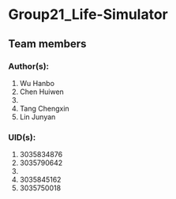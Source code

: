 # Group21_Life-Simulator
## Team members
### Author(s): 
1. Wu Hanbo
2. Chen Huiwen
3.
4. Tang Chengxin
5. Lin Junyan
### UID(s): 
1. 3035834876
2. 3035790642
3.
4. 3035845162
5. 3035750018
